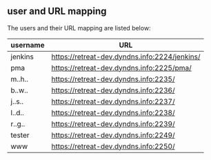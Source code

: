 ## user and URL mapping
The users and their URL mapping are listed below:

| username | URL |
|----------|-----|
| jenkins  | https://retreat-dev.dyndns.info:2224/jenkins/ |
| pma      | https://retreat-dev.dyndns.info:2225/pma/ |
| m..h..   | https://retreat-dev.dyndns.info:2235/ |
| b..w..   | https://retreat-dev.dyndns.info:2236/ |
| j..s..   | https://retreat-dev.dyndns.info:2237/ |
| l..d..   | https://retreat-dev.dyndns.info:2238/ |
| r..g..   | https://retreat-dev.dyndns.info:2239/ |
| tester   | https://retreat-dev.dyndns.info:2249/ |
| www      | https://retreat-dev.dyndns.info:2250/ |


